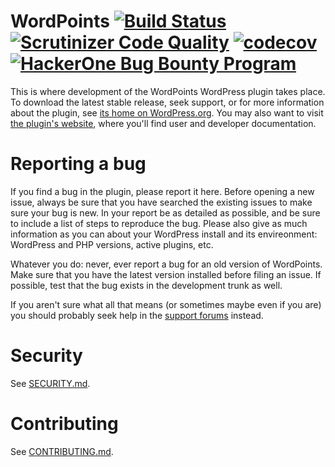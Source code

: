 WordPoints [![Build Status](https://travis-ci.org/WordPoints/wordpoints.png?branch=master)](https://travis-ci.org/WordPoints/wordpoints) [![Scrutinizer Code Quality](https://scrutinizer-ci.com/g/WordPoints/wordpoints/badges/quality-score.png?b=master)](https://scrutinizer-ci.com/g/WordPoints/wordpoints/?branch=master) [![codecov](https://codecov.io/gh/WordPoints/wordpoints/branch/master/graph/badge.svg)](https://codecov.io/gh/WordPoints/wordpoints) [![HackerOne Bug Bounty Program](https://img.shields.io/badge/security-HackerOne-blue.svg)](https://hackerone.com/wordpoints)
==========

This is where development of the WordPoints WordPress plugin takes place. To
download the latest stable release, seek support, or for more information about the
plugin, see [its home on WordPress.org](https://wordpress.org/plugins/wordpoints/).
You may also want to visit [the plugin's website](https://wordpoints.org/), where
you'll find user and developer documentation.

# Reporting a bug #

If you find a bug in the plugin, please report it here. Before opening a new issue,
always be sure that you have searched the existing issues to make sure your bug is
new. In your report be as detailed as possible, and be sure to include a list of
steps to reproduce the bug. Please also give as much information as you can about
your WordPress install and its envireonment: WordPress and PHP versions, active
plugins, etc.

Whatever you do: never, ever report a bug for an old version of WordPoints. Make sure
that you have the latest version installed before filing an issue. If possible, test
that the bug exists in the development trunk as well.

If you aren't sure what all that means (or sometimes maybe even if you are) you
should probably seek help in the [support forums](https://wordpress.org/support/plugin/wordpoints)
instead.

# Security

See [SECURITY.md](SECURITY.md).

# Contributing #

See [CONTRIBUTING.md](CONTRIBUTING.md).
